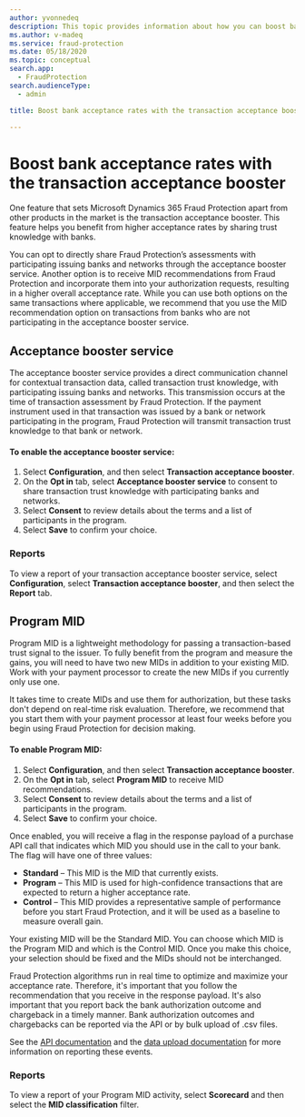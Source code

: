 ```yaml
---
author: yvonnedeq
description: This topic provides information about how you can boost bank acceptance rates.
ms.author: v-madeq
ms.service: fraud-protection
ms.date: 05/18/2020
ms.topic: conceptual
search.app: 
  - FraudProtection
search.audienceType:
  - admin

title: Boost bank acceptance rates with the transaction acceptance booster

---
```


# Boost bank acceptance rates with the transaction acceptance booster


One feature that sets Microsoft Dynamics 365 Fraud Protection apart from other products in the market is the transaction acceptance booster. This feature helps you benefit from higher acceptance rates by sharing trust knowledge with banks. 

You can opt to directly share Fraud Protection’s assessments with participating issuing banks and networks through the acceptance booster service. Another option is to receive MID recommendations from Fraud Protection and incorporate them into your authorization requests, resulting in a higher overall acceptance rate. While you can use both options on the same transactions where applicable, we recommend that you use the MID recommendation option on transactions from banks who are not participating in the acceptance booster service.

## Acceptance booster service
The acceptance booster service provides a direct communication channel for contextual transaction data, called transaction trust knowledge, with participating issuing banks and networks. This transmission occurs at the time of transaction assessment by Fraud Protection. If the payment instrument used in that transaction was issued by a bank or network participating in the program, Fraud Protection will transmit transaction trust knowledge to that bank or network. 

#### To enable the acceptance booster service:

1. Select **Configuration**, and then select **Transaction acceptance booster**. 
1. On the **Opt in** tab, select **Acceptance booster service** to consent to share transaction trust knowledge with participating banks and networks. 
1. Select **Consent** to review details about the terms and a list of participants in the program. 
1. Select **Save** to confirm your choice.

### Reports

To view a report of your transaction acceptance booster service, select **Configuration**, select **Transaction acceptance booster**, and then select the **Report** tab.

## Program MID

Program MID is a lightweight methodology for passing a transaction-based trust signal to the issuer. To fully benefit from the program and measure the gains, you will need to have two new MIDs in addition to your existing MID. Work with your payment processor to create the new MIDs if you currently only use one. 

It takes time to create MIDs and use them for authorization, but these tasks don't depend on real-time risk evaluation. Therefore, we recommend that you start them with your payment processor at least four weeks before you begin using Fraud Protection for decision making. 

#### To enable Program MID: 

1. Select **Configuration**, and then select **Transaction acceptance booster**.
1. On the **Opt in** tab, select **Program MID** to 
receive MID recommendations. 
1. Select **Consent** to review details about the terms and a list of participants in the program. 
1. Select **Save** to confirm your choice. 

Once enabled, you will receive a flag in the response payload of a purchase API call that indicates which MID you should use in the call to your bank. The flag will have one of three values: 

- **Standard** – This MID is the MID that currently exists. 
- **Program** – This MID is used for high-confidence transactions that are expected to return a higher acceptance rate. 
- **Control** – This MID provides a representative sample of performance before you start Fraud Protection, and it will be used as a baseline to measure overall gain. 

Your existing MID will be the Standard MID. You can choose which MID is the Program MID and which is the Control MID. Once you make this choice, your selection should be fixed and the MIDs should not be interchanged. 

Fraud Protection algorithms run in real time to optimize and maximize your acceptance rate. Therefore, it's important that you follow the recommendation that you receive in the response payload. It's also important that you report back the bank authorization outcome and chargeback in a timely manner. Bank authorization outcomes and chargebacks can be reported via the API or by bulk upload of .csv files. 

See the [API documentation](integrate-real-time-api.md) and the [data upload documentation](data-upload.md) for more information on reporting these events.

### Reports
To view a report of your Program MID activity, select **Scorecard** and then select the **MID classification** filter.
